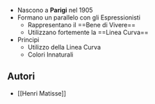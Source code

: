 - Nascono a **Parigi** nel 1905
- Formano un parallelo con gli Espressionisti
	- Rappresentano il ==Bene di Vivere==
	- Utilizzano fortemente la ==Linea Curva==
- Principi
	- Utilizzo della Linea Curva
	- Colori Innaturali

## Autori
- [[Henri Matisse]]
